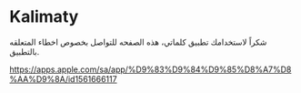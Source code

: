 # Kalimaty
شكراً لاستخدامك تطبيق كلماتي، هذه الصفحه للتواصل بخصوص اخطاء المتعلقه بالتطبيق.

https://apps.apple.com/sa/app/%D9%83%D9%84%D9%85%D8%A7%D8%AA%D9%8A/id1561666117
